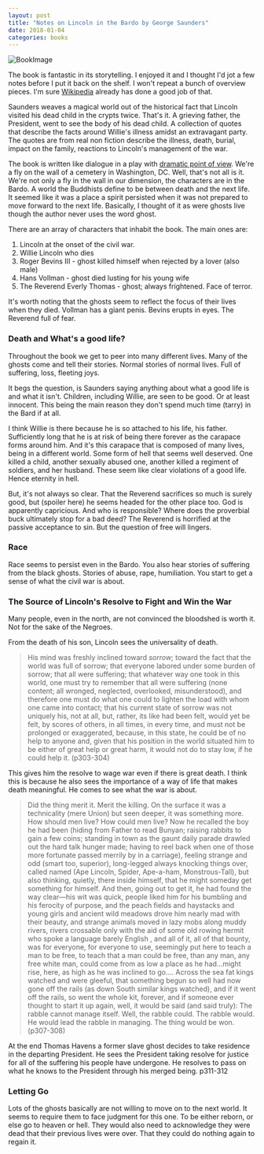 ```yaml
---
layout: post
title: "Notes on Lincoln in the Bardo by George Saunders"
date: 2018-01-04
categories: books
---
```

![BookImage](http://bit.ly/2m5R7pE)

The book is fantastic in its storytelling. I enjoyed it and I thought I'd jot a few notes before I put it back on the shelf. I won't repeat a bunch of overview pieces. I'm sure [Wikipedia](https://en.wikipedia.org/wiki/Lincoln_in_the_Bardo) already has done a good job of that.

Saunders weaves a magical world out of the historical fact that Lincoln visited his dead child in the crypts twice. That's it. A grieving father, the President, went to see the body of his dead child. A collection of quotes that describe the facts around Willie's illness amidst an extravagant party. The quotes are from real non fiction describe the illness, death, burial, impact on the family, reactions to Lincoln's management of the war.

The book is written like dialogue in a play with [dramatic point of view](http://ingridsundberg.com/2011/04/05/what-is-dramatic-point-of-view/). We're a fly on the wall of a cemetery in Washington, DC. Well, that's not all is it. We're not only a fly in the wall in our dimension, the characters are in the Bardo. A world the Buddhists define to be between death and the next life. It seemed like it was a place a spirit persisted when it was not prepared to move forward to the next life. Basically, I thought of it as were ghosts live though the author never uses the word ghost.

There are an array of characters that inhabit the book. The main ones are:
1. Lincoln at the onset of the civil war.
2. Willie Lincoln who dies
3. Roger Bevins III - ghost killed himself when rejected by a lover (also male)
4. Hans Vollman - ghost died lusting for his young wife
5. The Reverend Everly Thomas - ghost; always frightened. Face of terror.

It's worth noting that the ghosts seem to reflect the focus of their lives when they died. Vollman has a giant penis. Bevins erupts in eyes. The Reverend full of fear.

### Death and What's a good life?

Throughout the book we get to peer into many different lives. Many of the ghosts come and tell their stories. Normal stories of normal lives. Full of suffering, loss, fleeting joys.

It begs the question, is Saunders saying anything about what a good life is and what it isn't. Children, including Willie, are seen to be good. Or at least innocent. This being the main reason they don't spend much time (tarry) in the Bard if at all.

I think Willie is there because he is so attached to his life, his father. Sufficiently long that he is at risk of being there forever as the carapace forms around him. And it's this carapace that is composed of many lives, being in a different world. Some form of hell that seems well deserved. One killed a child, another sexually abused one, another killed a regiment of soldiers, and her husband. These seem like clear violations of a good life. Hence eternity in hell.

But, it's not always so clear. That the Reverend sacrifices so much is surely good, but (spoiler here) he seems headed for the other place too. God is apparently capricious. And who is responsible? Where does the proverbial buck ultimately stop for a bad deed? The Reverend is horrified at the passive acceptance to sin. But the question of free will lingers.

### Race
Race seems to persist even in the Bardo. You also hear stories of suffering from the black ghosts. Stories of abuse, rape, humiliation. You start to get a sense of what the civil war is about.

### The Source of Lincoln's Resolve to Fight and Win the War
Many people, even in the north, are not convinced the bloodshed is worth it. Not for the sake of the Negroes.

From the death of his son, Lincoln sees the universality of death.
> His mind was freshly inclined toward *sorrow*; toward the fact that the world was full of sorrow; that everyone labored under some burden of sorrow; that all were suffering; that whatever way one took in this world, one must try to remember that all were suffering (none content; all wronged, neglected, overlooked, misunderstood), and therefore one must do what one could to lighten the load with whom one came into contact; that his current state of sorrow was not uniquely his, not at all, but, rather, its like had been felt, would yet be felt, by scores of others, in all times, in every time, and must not be prolonged or exaggerated, because, in this state, he could be of no help to anyone and, given that his position in the world situated him to be either of great help or great harm, it would not do to stay low, if he could help it. (p303-304)


This gives him the resolve to wage war even if there is great death. I think this is because he also sees the importance of a way of life that makes death meaningful. He comes to see what the war is about.

>Did the thing merit it. Merit the killing. On the surface it was a technicality (mere Union) but seen deeper, it was something more. How should men live? How could men live? Now he recalled the boy he had been (hiding from Father to read Bunyan; raising rabbits to gain a few coins; standing in town as the gaunt daily parade drawled out the hard talk hunger made; having to reel back when one of those more fortunate passed merrily by in a carriage), feeling strange and odd (smart too, superior), long-legged always knocking things over, called named (Ape Lincoln, Spider, Ape-a-ham, Monstrous-Tall), but also thinking, quietly, there inside himself, that he might someday get something for himself. And then, going out to get it, he had found the way clear—his wit was quick, people liked him for his bumbling and his ferocity of purpose, and the peach fields and haystacks and young girls and ancient wild meadows drove him nearly mad with their beauty, and strange animals moved in lazy mobs along muddy rivers, rivers crossable only with the aid of some old rowing hermit who spoke a language barely English , and all of it, all of that bounty, was for everyone, for everyone to use, seemingly put here to teach a man to be free, to teach that a man could be free, than any man, any free white man, could come from as low a place as he had…might rise, here, as high as he was inclined to go…. Across the sea fat kings watched and were gleeful, that something begun so well had now gone off the rails (as down South similar kings watched), and if it went off the rails, so went the whole kit, forever, and if someone ever thought to start it up again, well, it would be said (and said truly): The rabble cannot manage itself.
Well, the rabble could. The rabble would.
He would lead the rabble in managing.
The thing would be won.
(p307-308)

At the end Thomas Havens a former slave ghost decides to take residence in the departing President. He sees the President taking resolve for justice for all of the suffering his people have undergone. He resolves to pass on what he knows to the President through his merged being. p311-312

### Letting Go
Lots of the ghosts basically are not willing to move on to the next world. It seems to require them to face judgment for this one. To be either reborn, or else go to heaven or hell. They would also need to acknowledge they were dead that their previous lives were over. That they could do nothing again to regain it.
